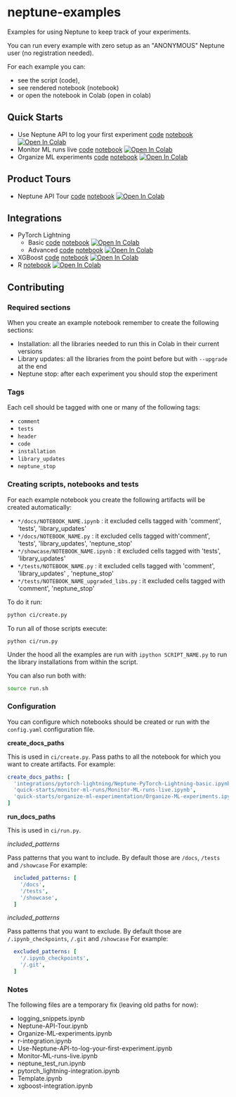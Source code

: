 # neptune-examples

Examples for using Neptune to keep track of your experiments.

You can run every example with zero setup as an "ANONYMOUS" Neptune user (no registration needed).

For each example you can:
- see the script (code), 
- see rendered notebook (notebook) 
- or open the notebook in Colab (open in colab)

## Quick Starts

- Use Neptune API to log your first experiment [code](./quick-starts/first-experiment/docs/Use-Neptune-API-to-log-your-first-experiment.py) [notebook](./quick-starts/first-experiment/showcase/Use-Neptune-API-to-log-your-first-experiment.ipynb) [![Open In Colab](https://colab.research.google.com/assets/colab-badge.svg)](https://colab.research.google.com/github/neptune-ai/neptune-examples/blob/master/quick-starts/first-experiment/showcase/Use-Neptune-API-to-log-your-first-experiment.ipynb)
- Monitor ML runs live [code](./quick-starts/monitor-ml-runs/docs/Monitor-ML-runs-live.py) [notebook](./quick-starts/monitor-ml-runs/showcase/Monitor-ML-runs-live.ipynb) [![Open In Colab](https://colab.research.google.com/assets/colab-badge.svg)](https://colab.research.google.com/github/neptune-ai/neptune-examples/blob/master/quick-starts/monitor-ml-runs/showcase/Monitor-ML-runs-live.ipynb)
- Organize ML experiments [code](./quick-starts/organize-ml-experimentation/docs/Organize-ML-experiments.py) [notebook](./quick-starts/organize-ml-experimentation/showcase/Organize-ML-experiments.ipynb) [![Open In Colab](https://colab.research.google.com/assets/colab-badge.svg)](https://colab.research.google.com/github/neptune-ai/neptune-examples/blob/master/quick-starts/organize-ml-experimentation/showcase/Organize-ML-experiments.ipynb)

## Product Tours

- Neptune API Tour [code](./product-tours/how-it-works/docs/Neptune-API-Tour.py) [notebook](./product-tours/how-it-works/showcase/Neptune-API-Tour.ipynb) [![Open In Colab](https://colab.research.google.com/assets/colab-badge.svg)](https://colab.research.google.com/github/neptune-ai/neptune-examples/blob/master/product-tours/how-it-works/showcase/Neptune-API-Tour.ipynb)

## Integrations

- PyTorch Lightning
    - Basic [code](./integrations/pytorch-lightning/docs/Neptune-PyTorch-Lightning-basic.py) [notebook](./integrations/pytorch-lightning/showcase/Neptune-PyTorch-Lightning-basic.ipynb) [![Open In Colab](https://colab.research.google.com/assets/colab-badge.svg)](https://colab.research.google.com/github/neptune-ai/neptune-examples/blob/master/integrations/pytorch-lightning/showcase/Neptune-PyTorch-Lightning-basic.ipynb)
    - Advanced [code](./integrations/pytorch-lightning/docs/Neptune-PyTorch-Lightning-advanced.py) [notebook](./integrations/pytorch-lightning/showcase/Neptune-PyTorch-Lightning-advanced.ipynb) [![Open In Colab](https://colab.research.google.com/assets/colab-badge.svg)](https://colab.research.google.com/github/neptune-ai/neptune-examples/blob/master/integrations/pytorch-lightning/showcase/Neptune-PyTorch-Lightning-advanced.ipynb)
- XGBoost [code](./integrations/xgboost/docs/Neptune-XGBoost.py) [notebook](./integrations/xgboost/showcase/Neptune-XGBoost.ipynb) [![Open In Colab](https://colab.research.google.com/assets/colab-badge.svg)](https://colab.research.google.com/github/neptune-ai/neptune-examples/blob/master/integrations/xgboost/showcase/Neptune-XGBoost.ipynb)
- R [notebook](./integrations/r/Neptune-R.ipynb) [![Open In Colab](https://colab.research.google.com/assets/colab-badge.svg)](https://colab.research.google.com/github/neptune-ai/neptune-examples/blob/master/integrations/r/Neptune-R.ipynb)

## Contributing

### Required sections

When you create an example notebook remember to create the following sections:
- Installation: all the libraries needed to run this in Colab in their current versions
- Library updates: all the libraries from the point before but with `--upgrade` at the end
- Neptune stop: after each experiment you should stop the experiment

### Tags

Each cell should be tagged with one or many of the following tags:
- `comment`
- `tests`
- `header`
- `code`
- `installation`
- `library_updates`
- `neptune_stop`

### Creating scripts, notebooks and tests

For each example notebook you create the following artifacts will be created automatically:

- `*/docs/NOTEBOOK_NAME.ipynb` : it excluded cells tagged with 'comment', 'tests', 'library_updates'
- `*/docs/NOTEBOOK_NAME.py` : it excluded cells tagged with'comment', 'tests', 'library_updates', 'neptune_stop'
- `*/showcase/NOTEBOOK_NAME.ipynb` : it excluded cells tagged with 'tests', 'library_updates'
- `*/tests/NOTEBOOK_NAME.py` : it excluded cells tagged with 'comment', 'library_updates' , 'neptune_stop'
- `*/tests/NOTEBOOK_NAME_upgraded_libs.py` : it excluded cells tagged with 'comment', 'neptune_stop'

To do it run:

```bash
python ci/create.py
```

To run all of those scripts execute:

```baash
python ci/run.py
```

Under the hood all the examples are run with `ipython SCRIPT_NAME.py` to run the library installations from within the script.

You can also run both with:

```bash
source run.sh
```

### Configuration

You can configure which notebooks should be created or run with the `config.yaml` configuration file. 

**create_docs_paths**

This is used in `ci/create.py`.
Pass paths to all the notebook for which you want to create artifacts.
For example:

```yaml
create_docs_paths: [
  'integrations/pytorch-lightning/Neptune-PyTorch-Lightning-basic.ipynb',
  'quick-starts/monitor-ml-runs/Monitor-ML-runs-live.ipynb',
  'quick-starts/organize-ml-experimentation/Organize-ML-experiments.ipynb',
]
```

**run_docs_paths**

This is used in `ci/run.py`.

*included_patterns*
   
Pass patterns that you want to include. By default those are `/docs`, `/tests` and `/showcase`
For example:

```yaml
  included_patterns: [
    '/docs',
    '/tests',
    '/showcase',
  ]
```

  *included_patterns*
   
Pass patterns that you want to exclude. By default those are `/.ipynb_checkpoints`, `/.git` and `/showcase`
For example:

```yaml
  excluded_patterns: [
    '/.ipynb_checkpoints',
    '/.git',
  ]
```

### Notes

The following files are a temporary fix (leaving old paths for now):
- logging_snippets.ipynb      
- Neptune-API-Tour.ipynb  
- Organize-ML-experiments.ipynb        
- r-integration.ipynb  
- Use-Neptune-API-to-log-your-first-experiment.ipynb
- Monitor-ML-runs-live.ipynb  
- neptune_test_run.ipynb  
- pytorch_lightning-integration.ipynb  
- Template.ipynb       
- xgboost-integration.ipynb

